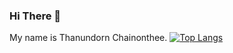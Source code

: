### Hi There 👋
My name is Thanundorn Chainonthee.
[![Top Langs](https://github-readme-stats.vercel.app/api/top-langs/?username=Mattrixxx&layout=compact&theme=synthwave)](https://github.com/anuraghazra/github-readme-stats)
